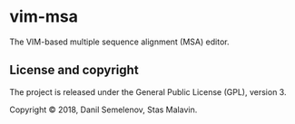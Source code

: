 # vim-msa

The VIM-based multiple sequence alignment (MSA) editor.

## License and copyright

The project is released under the General Public License (GPL), version 3.

Copyright © 2018, Danil Semelenov, Stas Malavin.

